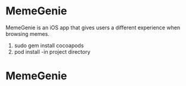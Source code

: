 # MemeGenie

MemeGenie is an iOS app that gives users a different experience when browsing memes.

1. sudo gem install cocoapods
2. pod install -in project directory

# MemeGenie

